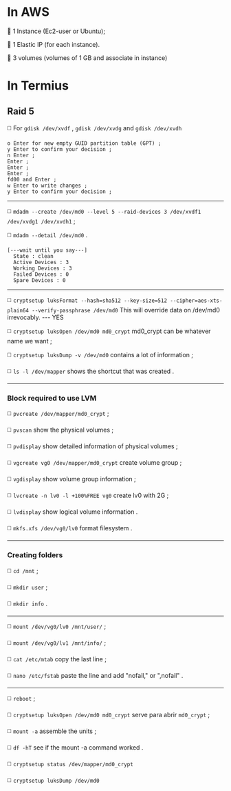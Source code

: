 # **In AWS**

🔴 1 Instance (Ec2-user or Ubuntu);

🔴 1 Elastic IP (for each instance).

🔴 3 volumes (volumes of 1 GB and associate in instance)

# **In Termius**

## Raid 5

◻️ For `gdisk /dev/xvdf` , `gdisk /dev/xvdg` and `gdisk /dev/xvdh`
```
o Enter for new empty GUID partition table (GPT) ;
y Enter to confirm your decision ;
n Enter ;
Enter ;
Enter ;
Enter ;
fd00 and Enter ;
w Enter to write changes ;
y Enter to confirm your decision ;
```
________________________________________________________
◻️ `mdadm --create /dev/md0 --level 5 --raid-devices 3 /dev/xvdf1 /dev/xvdg1 /dev/xvdh1` ;

◻️ `mdadm --detail /dev/md0` .
```
[---wait until you say---]
  State : clean
  Active Devices : 3
  Working Devices : 3
  Failed Devices : 0
  Spare Devices : 0
```
________________________________________________________
◻️ `cryptsetup luksFormat --hash=sha512 --key-size=512 --cipher=aes-xts-plain64 --verify-passphrase /dev/md0` This will override data on /dev/md0 irrevocably. --- YES

◻️ `cryptsetup luksOpen /dev/md0 md0_crypt` md0_crypt can be whatever name we want ;

◻️ `cryptsetup luksDump -v /dev/md0` contains a lot of information ;

◻️ `ls -l /dev/mapper` shows the shortcut that was created .
________________________________________________________
### Block required to use LVM

◻️ `pvcreate /dev/mapper/md0_crypt` ;

◻️ `pvscan` show the physical volumes ;

◻️ `pvdisplay` show detailed information of physical volumes ;

◻️ `vgcreate vg0 /dev/mapper/md0_crypt` create volume group ;

◻️ `vgdisplay` show volume group information ;

◻️ `lvcreate -n lv0 -l +100%FREE vg0` create lv0 with 2G ;

◻️ `lvdisplay` show logical volume information .

◻️ `mkfs.xfs /dev/vg0/lv0` format filesystem .
________________________________________________________
### Creating folders

◻️ `cd /mnt` ;

◻️ `mkdir user` ;

◻️ `mkdir info` .
________________________________________________________
◻️ `mount /dev/vg0/lv0 /mnt/user/` ;

◻️ `mount /dev/vg0/lv1 /mnt/info/` ;

◻️ `cat /etc/mtab` copy the last line ;

◻️ `nano /etc/fstab` paste the line and add "nofail," or ",nofail" .
________________________________________________________

◻️ `reboot` ;

◻️ `cryptsetup luksOpen /dev/md0 md0_crypt` serve para abrir `md0_crypt` ;

◻️ `mount -a` assemble the units ;

◻️ `df -hT` see if the mount -a command worked .

◻️ `cryptsetup status /dev/mapper/md0_crypt`

◻️ `cryptsetup luksDump /dev/md0`
